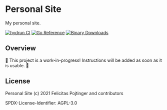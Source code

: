 # Personal Site

My personal site.

[![hydrun CI](https://github.com/pojntfx/personal-site/actions/workflows/hydrun.yaml/badge.svg)](https://github.com/pojntfx/personal-site/actions/workflows/hydrun.yaml)
[![Go Reference](https://pkg.go.dev/badge/github.com/pojntfx/personal-site.svg)](https://pkg.go.dev/github.com/pojntfx/personal-site)
[![Binary Downloads](https://img.shields.io/github/downloads/pojntfx/personal-site/total?label=binary%20downloads)](https://github.com/pojntfx/personal-site/releases)

## Overview

🚧 This project is a work-in-progress! Instructions will be added as soon as it is usable. 🚧

## License

Personal Site (c) 2021 Felicitas Pojtinger and contributors

SPDX-License-Identifier: AGPL-3.0
